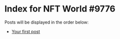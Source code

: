 # Index for NFT World #9776
Posts will be displayed in the order below:

- [Your first post](./001-first.md)

